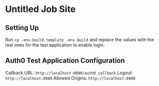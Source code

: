 # Untitled Job Site

## Setting Up

Run `cp .env.build.template .env.build` and replace the values with the real ones for the test application to enable login.

## Auth0 Test Application Configuration

Callback URL: `http://localhost:8080/auth0_callback`
Logout: `http://localhost:8080`
Allowed Origins: `http://localhost:8080`
